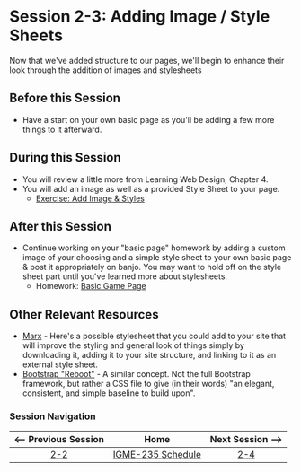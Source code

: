 # Session 2-3: Adding Image / Style Sheets

Now that we've added structure to our pages, we'll begin to enhance their look through the addition of images and stylesheets

## Before this Session
- Have a start on your own basic page as you'll be adding a few more things to it afterward.

## During this Session
- You will review a little more from Learning Web Design, Chapter 4.
- You will add an image as well as a provided Style Sheet to your page.
    - [Exercise: Add Image & Styles](../exercises/image-styles.md)

## After this Session
- Continue working on your "basic page" homework by adding a custom image of your choosing and a simple style sheet to your own basic page & post it appropriately on banjo.  You may want to hold off on the style sheet part until you've learned more about stylesheets.
    - Homework: [Basic Game Page](https://github.com/tonethar/IGME-235-Shared/blob/master/hw/basicpage.md)

## Other Relevant Resources
- [Marx](https://mblode.github.io/marx/) - Here's a possible stylesheet that you could add to your site that will improve the styling and general look of things simply by downloading it, adding it to your site structure, and linking to it as an external style sheet.
- [Bootstrap "Reboot"](https://getbootstrap.com/docs/4.3/content/reboot/) - A similar concept.  Not the full Bootstrap framework, but rather a CSS file to give (in their words) "an elegant, consistent, and simple baseline to build upon".

### Session Navigation

| <-- Previous Session |               Home                  | Next Session --> |
|:--------------------:|:-----------------------------------:|:----------------:|
|  [2-2](2-2.md)       | [IGME-235 Schedule](../schedule.md) |   [2-4](2-4.md)  |
